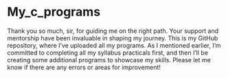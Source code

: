 # My_c_programs
Thank you so much, sir, for guiding me on the right path. 
Your support and mentorship have been invaluable in shaping my journey.
This is my GitHub repository, where I’ve uploaded all my programs.
As I mentioned earlier, I’m committed to completing all my syllabus practicals first, and then I’ll be creating some additional programs to showcase my skills. 
Please let me know if there are any errors or areas for improvement!
